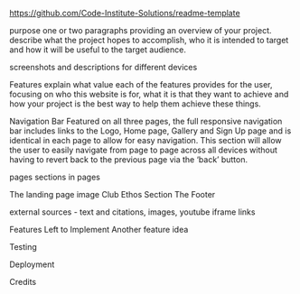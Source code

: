 https://github.com/Code-Institute-Solutions/readme-template

purpose
one or two paragraphs providing an overview of your project.
 describe what the project hopes to accomplish, who it is intended to target and how it will be useful to the target audience.

screenshots and descriptions for different devices

Features
explain what value each of the features provides for the user, focusing on who this website is for, what it is that they want to achieve and how your project is the best way to help them achieve these things.

Navigation Bar
Featured on all three pages, the full responsive navigation bar includes links to the Logo, Home page, Gallery and Sign Up page and is identical in each page to allow for easy navigation.
This section will allow the user to easily navigate from page to page across all devices without having to revert back to the previous page via the ‘back’ button.

pages
sections in pages

The landing page image
Club Ethos Section
The Footer


external sources - text and citations, images, youtube iframe links

Features Left to Implement
Another feature idea


Testing

Deployment

Credits

